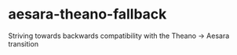 # aesara-theano-fallback
Striving towards backwards compatibility with the Theano -> Aesara transition
